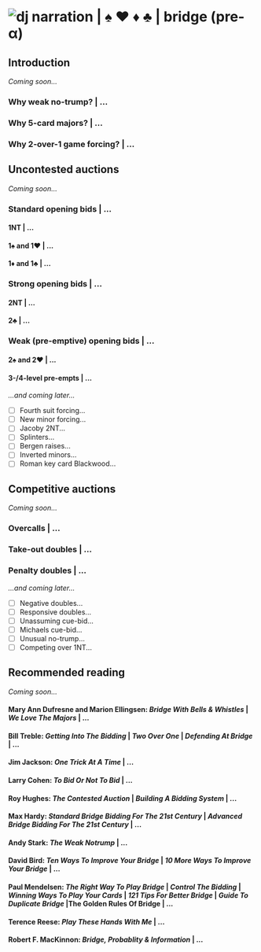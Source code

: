 # ![dj narration](https://avatars0.githubusercontent.com/u/14148307?s=460&u=8e486ec2283b9b35d7bb9147c1541693a7256795&v=4) | ♠ ♥ ♦ ♣ | bridge (pre-α)

## Introduction

_Coming soon..._

### Why weak no-trump? | ...

### Why 5-card majors? | ...

### Why 2-over-1 game forcing? | ...

## Uncontested auctions

_Coming soon..._

### Standard opening bids | ...

#### 1NT | ...

#### 1♠ and 1♥ | ...

#### 1♦ and 1♣ | ...

### Strong opening bids | ...

#### 2NT | ...

#### 2♣ | ...

### Weak (pre-emptive) opening bids | ...

#### 2♠ and 2♥ | ...

#### 3-/4-level pre-empts | ...

_...and coming later..._

- [ ] Fourth suit forcing...
- [ ] New minor forcing...
- [ ] Jacoby 2NT...
- [ ] Splinters...
- [ ] Bergen raises...
- [ ] Inverted minors...
- [ ] Roman key card Blackwood...

## Competitive auctions

_Coming soon..._

### Overcalls | ...

### Take-out doubles | ...

### Penalty doubles | ...

_...and coming later..._

- [ ] Negative doubles...
- [ ] Responsive doubles...
- [ ] Unassuming cue-bid...
- [ ] Michaels cue-bid...
- [ ] Unusual no-trump...
- [ ] Competing over 1NT...

## Recommended reading

_Coming soon..._

#### Mary Ann Dufresne and Marion Ellingsen: _Bridge With Bells & Whistles_ | _We Love The Majors_ | ...

#### Bill Treble: _Getting Into The Bidding_ | _Two Over One_ | _Defending At Bridge_ | ...

#### Jim Jackson: _One Trick At A Time_ | ...

#### Larry Cohen: _To Bid Or Not To Bid_ | ...

#### Roy Hughes: _The Contested Auction_ | _Building A Bidding System_ | ...

#### Max Hardy: _Standard Bridge Bidding For The 21st Century_ | _Advanced Bridge Bidding For The 21st Century_ | ...

#### Andy Stark: _The Weak Notrump_ | ...

#### David Bird: _Ten Ways To Improve Your Bridge_ | _10 More Ways To Improve Your Bridge_ | ...

#### Paul Mendelsen: _The Right Way To Play Bridge_ | _Control The Bidding_ | _Winning Ways To Play Your Cards_ | _121 Tips For Better Bridge_ | _Guide To Duplicate Bridge_ |The Golden Rules Of Bridge | ...

#### Terence Reese: _Play These Hands With Me_ | ...

#### Robert F. MacKinnon: _Bridge, Probablity & Information_ | ...
